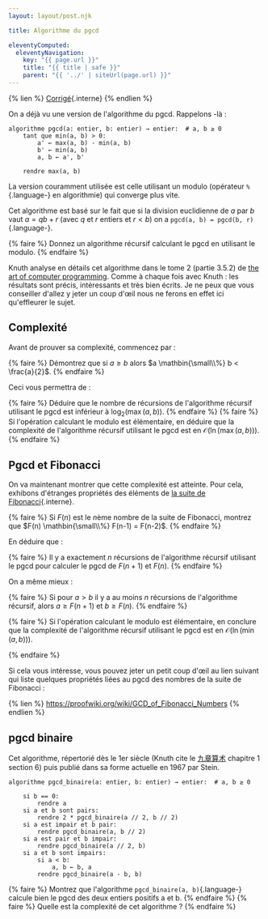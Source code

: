 ```yaml
---
layout: layout/post.njk

title: Algorithme du pgcd

eleventyComputed:
  eleventyNavigation:
    key: "{{ page.url }}"
    title: "{{ title | safe }}"
    parent: "{{ '../' | siteUrl(page.url) }}"
---
```


{% lien %}
[Corrigé](./corrigé){.interne}
{% endlien %}

On a déjà vu une version de l'algorithme du pgcd. Rappelons -là :

```pseudocode
algorithme pgcd(a: entier, b: entier) → entier:  # a, b ≥ 0
    tant que min(a, b) > 0:
        a' ← max(a, b) - min(a, b)
        b' ← min(a, b)
        a, b ← a', b'
    
    rendre max(a, b)
```

La version couramment utilisée est celle utilisant un modulo (opérateur `%`{.language-} en algorithmie) qui converge plus vite.

Cet algorithme est basé sur le fait que si la division euclidienne de $a$ par $b$ vaut $a = qb + r$ (avec $q$ et $r$ entiers et $r < b$) on a `pgcd(a, b) = pgcd(b, r)`{.language-}.

{% faire %}
Donnez un algorithme récursif calculant le pgcd en utilisant le modulo.
{% endfaire %}

Knuth analyse en détails cet algorithme dans le tome 2 (partie 3.5.2) de [the art of computer programming](https://fr.wikipedia.org/wiki/The_Art_of_Computer_Programming). Comme à chaque fois avec Knuth : les résultats sont précis, intéressants et très bien écrits. Je ne peux que vous conseiller d'allez y jeter un coup d'œil nous ne ferons en effet ici qu'effleurer le sujet.

## Complexité

Avant de prouver sa complexité, commencez par :

{% faire %}
Démontrez que si $a\geq b$ alors $a \mathbin{\small\\%} b < \frac{a}{2}$.
{% endfaire %}

Ceci vous permettra de :

{% faire %}
Déduire que le nombre de récursions de l'algorithme récursif utilisant le pgcd est inférieur à $\log_2(\max(a, b))$.
{% endfaire %}
{% faire %}
Si l'opération calculant le modulo est élémentaire, en déduire que la complexité de l'algorithme récursif utilisant le pgcd est en $\mathcal{O}(\ln(\max(a, b)))$.
{% endfaire %}

## Pgcd et Fibonacci

On va maintenant montrer que cette complexité est atteinte. Pour cela, exhibons d'étranges propriétés des éléments de [la suite de Fibonacci](../fibonacci/){.interne}.

{% faire %}
Si $F(n)$ est le $n$ème nombre de la suite de Fibonacci, montrez que $F(n) \mathbin{\small\\%} F(n-1) = F(n-2)$.
{% endfaire %}

En déduire que :

{% faire %}
Il y a exactement $n$ récursions de l'algorithme récursif utilisant le pgcd pour calculer le pgcd de  $F(n+1)$ et $F(n)$.
{% endfaire %}

On a même mieux :

{% faire %}
Si pour $a> b$ il y a au moins $n$ récursions de l'algorithme récursif, alors $a\geq F(n+1)$ et $b\geq F(n)$.
{% endfaire %}

{% faire %}
Si l'opération calculant le modulo est élémentaire, en conclure que la complexité de l'algorithme récursif utilisant le pgcd est en $\mathcal{O}(\ln(\min(a, b)))$.

{% endfaire %}

Si cela vous intéresse, vous pouvez jeter un petit coup d'œil au lien suivant qui liste quelques propriétés liées au pgcd des nombres de la suite de Fibonacci :

{% lien %}
<https://proofwiki.org/wiki/GCD_of_Fibonacci_Numbers>
{% endlien %}

## pgcd binaire

Cet algorithme, répertorié dès le 1er siècle (Knuth cite le [九章算术](https://fr.wikipedia.org/wiki/Les_Neuf_Chapitres_sur_l%27art_math%C3%A9matique) chapitre 1 section 6) puis publié dans sa forme actuelle en 1967 par Stein.

<span id="algorithme-pgcd-binaire"></span>

```pseudocode
algorithme pgcd_binaire(a: entier, b: entier) → entier:  # a, b ≥ 0

    si b == 0:
        rendre a
    si a et b sont pairs:
        rendre 2 * pgcd_binaire(a // 2, b // 2)
    si a est impair et b pair:
        rendre pgcd_binaire(a, b // 2)
    si a est pair et b impair:
        rendre pgcd_binaire(a // 2, b)
    si a et b sont impairs:
        si a < b:
            a, b ← b, a
        rendre pgcd_binaire(a - b, b)
```

{% faire %}
Montrez que l'algorithme `pgcd_binaire(a, b)`{.language-} calcule bien le pgcd des deux entiers positifs a et b.
{% endfaire %}
{% faire %}
Quelle est la complexité de cet algorithme ?
{% endfaire %}

